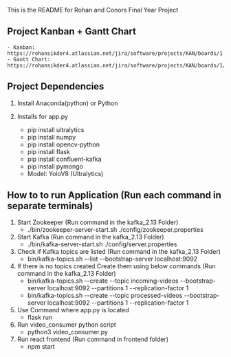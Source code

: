 This is the README for Rohan and Conors Final Year Project

## Project Kanban + Gantt Chart
    - Kanban: https://rohansikder4.atlassian.net/jira/software/projects/KAN/boards/1
    - Gantt Chart: https://rohansikder4.atlassian.net/jira/software/projects/KAN/boards/1/timeline

## Project Dependencies

1. Install Anaconda(python) or Python

2. Installs for app.py
    - pip install ultralytics
    - pip install numpy
    - pip install opencv-python
    - pip install flask
    - pip install confluent-kafka
    - pip install pymongo
    - Model: YoloV8 (Ultralytics)

## How to to run  Application (Run each command in separate terminals)
1. Start Zookeeper (Run command in the kafka_2.13 Folder)
    - ./bin/zookeeper-server-start.sh ./config/zookeeper.properties
2. Start Kafka (Run command in the kafka_2.13 Folder)
    - ./bin/kafka-server-start.sh ./config/server.properties
3. Check if Kafka topics are listed (Run command in the kafka_2.13 Folder)
    - bin/kafka-topics.sh --list --bootstrap-server localhost:9092
4. If there is no topics created Create them using below commands (Run command in the kafka_2.13 Folder)
    - bin/kafka-topics.sh --create --topic incoming-videos --bootstrap-server localhost:9092 --partitions 1 --replication-factor 1
    - bin/kafka-topics.sh --create --topic processed-videos --bootstrap-server localhost:9092 --partitions 1 --replication-factor 1
5. Use Command where app.py is located
    - flask run
6. Run video_consumer python script
    - python3 video_consumer.py
7.  Run react frontend (Run command in frontend folder)
    - npm start


